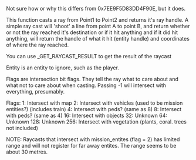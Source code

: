 Not sure how or why this differs from 0x7EE9F5D83DD4F90E, but it does.

This function casts a ray from Point1 to Point2 and returns it's ray handle.  A simple ray cast will 'shoot' a line from point A to point B, and return whether or not the ray reached it's destination or if it hit anything and if it did hit anything, will return the handle of what it hit (entity handle) and coordinates of where the ray reached.

You can use _GET_RAYCAST_RESULT to get the result of the raycast

Entity is an entity to ignore, such as the player.

Flags are intersection bit flags.  They tell the ray what to care about and what not to care about when casting. Passing -1 will intersect with everything, presumably.

Flags:
1: Intersect with map
2: Intersect with vehicles (used to be mission entities?) (includes train)
4: Intersect with peds? (same as 8)
8: Intersect with peds? (same as 4)
16: Intersect with objects
32: Unknown
64: Unknown
128: Unknown
256: Intersect with vegetation (plants, coral. trees not included)

NOTE: Raycasts that intersect with mission_entites (flag = 2) has limited range and will not register for far away entites. The range seems to be about 30 metres. 